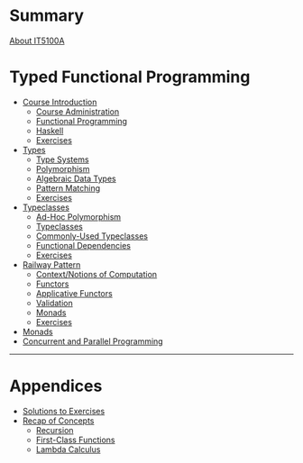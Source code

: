 # Summary

[About IT5100A](./about.md)

# Typed Functional Programming
- [Course Introduction](./course_introduction/README.md)
    - [Course Administration](./course_introduction/sections/course_admin.md)
    - [Functional Programming](./course_introduction/sections/functional_programming.md)
    - [Haskell](./course_introduction/sections/haskell.md)
    - [Exercises](./course_introduction/sections/exercises.md)
- [Types](./types/README.md)
    - [Type Systems](./types/sections/type_systems.md)
    - [Polymorphism](./types/sections/polymorphism.md)
    - [Algebraic Data Types](./types/sections/algebraic_data_types.md)
    - [Pattern Matching](./types/sections/pattern_matching.md)
    - [Exercises](./types/sections/exercises.md)
- [Typeclasses](./typeclasses/README.md)
    - [Ad-Hoc Polymorphism](./typeclasses/sections/ad-hoc-polymorphism.md)
    - [Typeclasses](./typeclasses/sections/typeclasses.md)
    - [Commonly-Used Typeclasses](./typeclasses/sections/commonly-used-typeclasses.md)
    - [Functional Dependencies](./typeclasses/sections/functional-dependencies.md)
    - [Exercises](./typeclasses/sections/exercises.md)
- [Railway Pattern](./railway_pattern/README.md)
    - [Context/Notions of Computation](./railway_pattern/context.md)
    - [Functors](./railway_pattern/functors.md)
    - [Applicative Functors](./railway_pattern/applicative.md)
    - [Validation](./railway_pattern/validation.md)
    - [Monads](./railway_pattern/monad.md)
    - [Exercises](./railway_pattern/exercises.md)
- [Monads]()
- [Concurrent and Parallel Programming]()

---
# Appendices
- [Solutions to Exercises]()
- [Recap of Concepts](./recap/README.md)
    - [Recursion](./recap/sections/recursion.md)
    - [First-Class Functions]()
    - [Lambda Calculus]()

